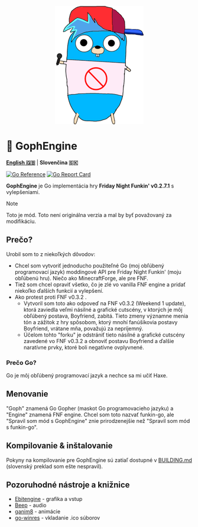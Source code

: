<p align="center">
    <img src="https://github.com/MatusOllah/gophengine/blob/main/bf-gopher_240x320.png" alt="GophEngine logo">
</p>

# 🎤 GophEngine

**[English 🇬🇧](https://github.com/MatusOllah/gophengine/blob/main/README.md)** | **Slovenčina 🇸🇰**

[![Go Reference](https://pkg.go.dev/badge/github.com/MatusOllah/gophengine.svg)](https://pkg.go.dev/github.com/MatusOllah/gophengine) [![Go Report Card](https://goreportcard.com/badge/github.com/MatusOllah/gophengine)](https://goreportcard.com/report/github.com/MatusOllah/gophengine)

**GophEngine** je Go implementácia hry **Friday Night Funkin' v0.2.7.1** s vylepšeniami.

> [!NOTE]
> Toto je mód. Toto není originálna verzia a mal by byť považovaný za modifikáciu.

## Prečo?

Urobil som to z niekoľkých dôvodov:

* Chcel som vytvoriť jednoducho použiteľné Go (moj obľúbený programovací jazyk) moddingové API pre Friday Night Funkin' (moju obľúbenú hru). Niečo ako MinecraftForge, ale pre FNF.
* Tiež som chcel opraviť všetko, čo je zlé vo vanilla FNF engine a pridať niekoľko ďalších funkcií a vylepšení.
* Ako protest proti FNF v0.3.2 .
  * Vytvoril som toto ako odpoveď na FNF v0.3.2 (Weekend 1 update), ktorá zaviedla veľmi násilné a grafické cutscény, v ktorých je môj obľúbený postava, Boyfriend, zabitá. Tieto zmeny významne menia tón a zážitok z hry spôsobom, ktorý mnohí fanúšikovia postavy Boyfriend, vrátane mňa, považujú za nepríjemný.
  * Účelom tohto "forku" je odstrániť tieto násilné a grafické cutscény zavedené vo FNF v0.3.2 a obnoviť postavu Boyfriend a ďalšie naratívne prvky, ktoré boli negatívne ovplyvnené.

### Prečo Go?

Go je môj obľúbený programovací jazyk a nechce sa mi učiť Haxe.

## Menovanie

"Goph" znamená Go Gopher (maskot Go programovacieho jazyku) a "Engine" znamená FNF engine.
Chcel som toto nazvať funkin-go, ale "Spravil som mód s GophEngine" znie prirodzenejšie než "Spravil som mód s funkin-go".

## Kompilovanie & inštalovanie

Pokyny na kompilovanie pre GophEngine sú zatiaľ dostupné v [BUILDING.md](https://github.com/MatusOllah/gophengine/blob/main/BUILDING.md) (slovenský preklad som ešte nespravil).

## Pozoruhodné nástroje a knižnice

* [Ebitengine](https://github.com/hajimehoshi/ebiten) - grafika a vstup
* [Beep](https://github.com/gopxl/beep) - audio
* [ganim8](https://github.com/yohamta/ganim8) - animácie
* [go-winres](https://github.com/tc-hib/go-winres) - vkladanie .ico súborov
